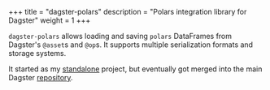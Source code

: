 +++
title = "dagster-polars"
description = "Polars integration library for Dagster"
weight = 1
+++

`dagster-polars` allows loading and saving `polars` DataFrames from Dagster's `@asset`s and `@op`s. It supports multiple serialization formats and storage systems. 

It started as my [standalone](https://github.com/danielgafni/dagster-polars) project, but eventually got merged into the main Dagster [repository](https://github.com/dagster-io/dagster/tree/master/python_modules/libraries/dagster-polars).

